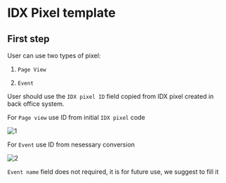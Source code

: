 # IDX Pixel template

## First step

User can use two types of pixel:

1. `Page View`

2. `Event`

User should use the `IDX pixel ID` field copied from IDX pixel created in back office system.

For `Page view` use ID from initial `IDX pixel` code

![1](https://cf.dxmcdn.com/dta/images/1 "Screenshot 1")

For `Event` use ID from nesessary conversion

![2](https://cf.dxmcdn.com/dta/images/2 "Screenshot 2")

`Event name` field does not required, it is for future use, we suggest to fill it
